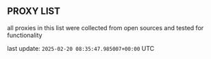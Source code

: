 ## PROXY LIST

all proxies in this list were collected from open sources and tested for functionality

last update: `2025-02-20 08:35:47.985007+00:00` UTC